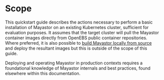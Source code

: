 # Scope

This quickstart guide describes the actions necessary to perform a basic installation of Mayastor on an existing Kubernetes cluster, sufficient for evaluation purposes. It assumes that the target cluster will pull the Mayastor container images directly from OpenEBS public container repositories. Where preferred, it is also possible to [build Mayastor locally from source](https://github.com/openebs/Mayastor/blob/develop/doc/build.md) and deploy the resultant images but this is outside of the scope of this guide.

Deploying and operating Mayastor in production contexts requires a foundational knowledge of Mayastor internals and best practices, found elsewhere within this documentation. 



